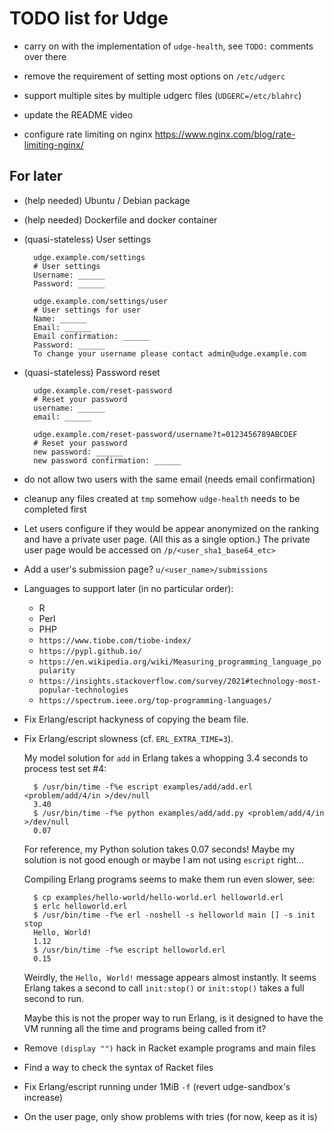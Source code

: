 TODO list for Udge
==================

* carry on with the implementation of `udge-health`,
  see `TODO:` comments over there

* remove the requirement of setting most options on `/etc/udgerc`

* support multiple sites by multiple udgerc files (`UDGERC=/etc/blahrc`)

* update the README video

* configure rate limiting on nginx
  https://www.nginx.com/blog/rate-limiting-nginx/


For later
---------

* (help needed) Ubuntu / Debian package

* (help needed) Dockerfile and docker container

* (quasi-stateless) User settings

		udge.example.com/settings
		# User settings
		Username: ______
		Password: ______

		udge.example.com/settings/user
		# User settings for user
		Name: ______
		Email: ______
		Email confirmation: ______
		Password: ______
		To change your username please contact admin@udge.example.com

* (quasi-stateless) Password reset

		udge.example.com/reset-password
		# Reset your password
		username: ______
		email: ______

		udge.example.com/reset-password/username?t=0123456789ABCDEF
		# Reset your password
		new password: ______
		new password confirmation: ______

* do not allow two users with the same email (needs email confirmation)

* cleanup any files created at `tmp` somehow
  `udge-health` needs to be completed first

* Let users configure if they would be appear anonymized on the ranking and
  have a private user page.  (All this as a single option.)
  The private user page would be accessed on `/p/<user_sha1_base64_etc>`

* Add a user's submission page?  `u/<user_name>/submissions`

* Languages to support later (in no particular order):

	- R
	- Perl
	- PHP
	- `https://www.tiobe.com/tiobe-index/`
	- `https://pypl.github.io/`
	- `https://en.wikipedia.org/wiki/Measuring_programming_language_popularity`
	- `https://insights.stackoverflow.com/survey/2021#technology-most-popular-technologies`
	- `https://spectrum.ieee.org/top-programming-languages/`

* Fix Erlang/escript hackyness of copying the beam file.

* Fix Erlang/escript slowness (cf. `ERL_EXTRA_TIME=3`).

	My model solution for `add` in Erlang takes a whopping 3.4 seconds to
	process test set #4:

		$ /usr/bin/time -f%e escript examples/add/add.erl <problem/add/4/in >/dev/null
		3.40
		$ /usr/bin/time -f%e python examples/add/add.py <problem/add/4/in >/dev/null
		0.07

	For reference, my Python solution takes 0.07 seconds!
	Maybe my solution is not good enough or maybe I am not using `escript` right...

	Compiling Erlang programs seems to make them run even slower, see:

		$ cp examples/hello-world/hello-world.erl helloworld.erl
		$ erlc helloworld.erl
		$ /usr/bin/time -f%e erl -noshell -s helloworld main [] -s init stop
		Hello, World!
		1.12
		$ /usr/bin/time -f%e escript helloworld.erl
		0.15

	Weirdly, the `Hello, World!` message appears almost instantly.
	It seems Erlang takes a second to call `init:stop()` or
	`init:stop()` takes a full second to run.

	Maybe this is not the proper way to run Erlang,
	is it designed to have the VM running all the time
	and programs being called from it?

* Remove `(display "")` hack in Racket example programs and main files

* Find a way to check the syntax of Racket files

* Fix Erlang/escript running under 1MiB `-f` (revert udge-sandbox's increase)

* On the user page, only show problems with tries (for now, keep as it is)
